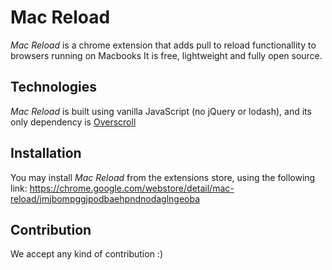 # Mac Reload
*Mac Reload* is a chrome extension that adds pull to reload functionallity to browsers running on Macbooks
It is free, lightweight and fully open source.

## Technologies
*Mac Reload* is built using vanilla JavaScript (no jQuery or lodash), and its only dependency is [Overscroll](https://github.com/bluzi/overscroll)

## Installation
You may install *Mac Reload* from the extensions store, using the following link: https://chrome.google.com/webstore/detail/mac-reload/jmjbompggjpodbaehpndnodaglngeoba

## Contribution
We accept any kind of contribution :) 